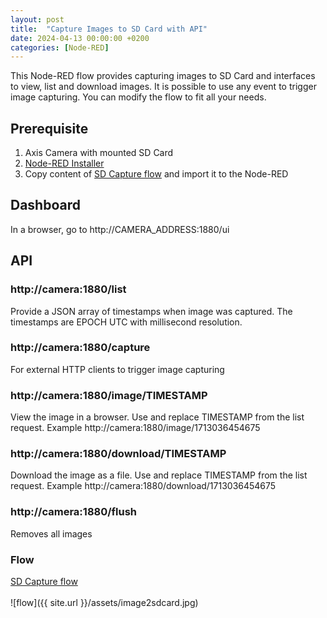 ```yaml
---
layout: post
title:  "Capture Images to SD Card with API"
date: 2024-04-13 00:00:00 +0200
categories: [Node-RED]
---
```


This Node-RED flow provides capturing images to SD Card and interfaces to view, list and download images.  It is possible to use any event to trigger image capturing.  You can modify the flow to fit all your needs.

## Prerequisite 
1. Axis Camera with mounted SD Card
2. [Node-RED Installer](https://pandosme.github.io/acap/node-red/2023/09/12/nodered-acap.html)
3. Copy content of [SD Capture flow](https://acap.juhlin.me/package/image2sdcard) and import it to the Node-RED


## Dashboard
In a browser, go to http://CAMERA_ADDRESS:1880/ui

## API
### http://camera:1880/list
Provide a JSON array of timestamps when image was captured.  The timestamps are EPOCH UTC with millisecond resolution.

### http://camera:1880/capture
For external HTTP clients to trigger image capturing

### http://camera:1880/image/TIMESTAMP
View the image in a browser.  Use and replace TIMESTAMP from the list request.
Example http://camera:1880/image/1713036454675

### http://camera:1880/download/TIMESTAMP
Download the image as a file.   Use and replace TIMESTAMP from the list request.
Example http://camera:1880/download/1713036454675

### http://camera:1880/flush
Removes all images

### Flow
[SD Capture flow](https://acap.juhlin.me/package/image2sdcard)  
<br/>
![flow]({{ site.url }}/assets/image2sdcard.jpg)
